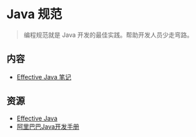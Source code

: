 # Java 规范

> 编程规范就是 Java 开发的最佳实践。帮助开发人员少走弯路。

## 内容

* [Effective Java 笔记](effective/README.md)

## 资源

* [Effective Java](https://book.douban.com/subject/3360807/)
* [阿里巴巴Java开发手册](https://yq.aliyun.com/attachment/download/?id=4942)
